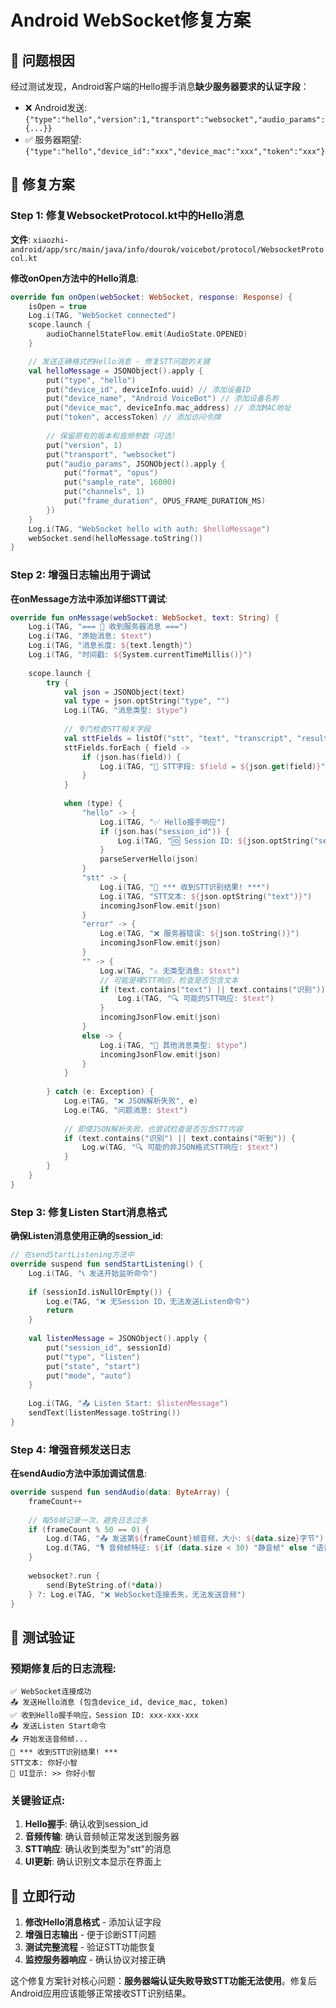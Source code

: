 # Android WebSocket修复方案

## 🎯 问题根因
经过测试发现，Android客户端的Hello握手消息**缺少服务器要求的认证字段**：
- ❌ Android发送: `{"type":"hello","version":1,"transport":"websocket","audio_params":{...}}`
- ✅ 服务器期望: `{"type":"hello","device_id":"xxx","device_mac":"xxx","token":"xxx"}`

## 🔧 修复方案

### Step 1: 修复WebsocketProtocol.kt中的Hello消息

**文件**: `xiaozhi-android/app/src/main/java/info/dourok/voicebot/protocol/WebsocketProtocol.kt`

**修改onOpen方法中的Hello消息**:

```kotlin
override fun onOpen(webSocket: WebSocket, response: Response) {
    isOpen = true
    Log.i(TAG, "WebSocket connected")
    scope.launch {
        audioChannelStateFlow.emit(AudioState.OPENED)
    }

    // 发送正确格式的Hello消息 - 修复STT问题的关键
    val helloMessage = JSONObject().apply {
        put("type", "hello")
        put("device_id", deviceInfo.uuid) // 添加设备ID
        put("device_name", "Android VoiceBot") // 添加设备名称
        put("device_mac", deviceInfo.mac_address) // 添加MAC地址
        put("token", accessToken) // 添加访问令牌
        
        // 保留原有的版本和音频参数（可选）
        put("version", 1)
        put("transport", "websocket")
        put("audio_params", JSONObject().apply {
            put("format", "opus")
            put("sample_rate", 16000)
            put("channels", 1)
            put("frame_duration", OPUS_FRAME_DURATION_MS)
        })
    }
    Log.i(TAG, "WebSocket hello with auth: $helloMessage")
    webSocket.send(helloMessage.toString())
}
```

### Step 2: 增强日志输出用于调试

**在onMessage方法中添加详细STT调试**:

```kotlin
override fun onMessage(webSocket: WebSocket, text: String) {
    Log.i(TAG, "=== 📨 收到服务器消息 ===")
    Log.i(TAG, "原始消息: $text")
    Log.i(TAG, "消息长度: ${text.length}")
    Log.i(TAG, "时间戳: ${System.currentTimeMillis()}")
    
    scope.launch {
        try {
            val json = JSONObject(text)
            val type = json.optString("type", "")
            Log.i(TAG, "消息类型: $type")
            
            // 专门检查STT相关字段
            val sttFields = listOf("stt", "text", "transcript", "result", "recognition")
            sttFields.forEach { field ->
                if (json.has(field)) {
                    Log.i(TAG, "🎯 STT字段: $field = ${json.get(field)}")
                }
            }
            
            when (type) {
                "hello" -> {
                    Log.i(TAG, "✅ Hello握手响应")
                    if (json.has("session_id")) {
                        Log.i(TAG, "🆔 Session ID: ${json.optString("session_id")}")
                    }
                    parseServerHello(json)
                }
                "stt" -> {
                    Log.i(TAG, "🎉 *** 收到STT识别结果! ***")
                    Log.i(TAG, "STT文本: ${json.optString("text")}")
                    incomingJsonFlow.emit(json)
                }
                "error" -> {
                    Log.e(TAG, "❌ 服务器错误: ${json.toString()}")
                    incomingJsonFlow.emit(json)
                }
                "" -> {
                    Log.w(TAG, "⚠️ 无类型消息: $text")
                    // 可能是裸STT响应，检查是否包含文本
                    if (text.contains("text") || text.contains("识别")) {
                        Log.i(TAG, "🔍 可能的STT响应: $text")
                    }
                    incomingJsonFlow.emit(json)
                }
                else -> {
                    Log.i(TAG, "📝 其他消息类型: $type")
                    incomingJsonFlow.emit(json)
                }
            }
            
        } catch (e: Exception) {
            Log.e(TAG, "❌ JSON解析失败", e)
            Log.e(TAG, "问题消息: $text")
            
            // 即使JSON解析失败，也尝试检查是否包含STT内容
            if (text.contains("识别") || text.contains("听到")) {
                Log.w(TAG, "🔍 可能的非JSON格式STT响应: $text")
            }
        }
    }
}
```

### Step 3: 修复Listen Start消息格式

**确保Listen消息使用正确的session_id**:

```kotlin
// 在sendStartListening方法中
override suspend fun sendStartListening() {
    Log.i(TAG, "📞 发送开始监听命令")
    
    if (sessionId.isNullOrEmpty()) {
        Log.e(TAG, "❌ 无Session ID，无法发送Listen命令")
        return
    }
    
    val listenMessage = JSONObject().apply {
        put("session_id", sessionId)
        put("type", "listen")
        put("state", "start")
        put("mode", "auto")
    }
    
    Log.i(TAG, "📤 Listen Start: $listenMessage")
    sendText(listenMessage.toString())
}
```

### Step 4: 增强音频发送日志

**在sendAudio方法中添加调试信息**:

```kotlin
override suspend fun sendAudio(data: ByteArray) {
    frameCount++
    
    // 每50帧记录一次，避免日志过多
    if (frameCount % 50 == 0) {
        Log.d(TAG, "📤 发送第${frameCount}帧音频，大小: ${data.size}字节")
        Log.d(TAG, "🎙️ 音频帧特征: ${if (data.size < 30) "静音帧" else "语音帧"}")
    }
    
    websocket?.run {
        send(ByteString.of(*data))
    } ?: Log.e(TAG, "❌ WebSocket连接丢失，无法发送音频")
}
```

## 🧪 测试验证

### 预期修复后的日志流程:

```
✅ WebSocket连接成功
📤 发送Hello消息 (包含device_id, device_mac, token)
✅ 收到Hello握手响应，Session ID: xxx-xxx-xxx
📤 发送Listen Start命令
📤 开始发送音频帧...
🎉 *** 收到STT识别结果! ***
STT文本: 你好小智
📱 UI显示: >> 你好小智
```

### 关键验证点:

1. **Hello握手**: 确认收到session_id
2. **音频传输**: 确认音频帧正常发送到服务器  
3. **STT响应**: 确认收到类型为"stt"的消息
4. **UI更新**: 确认识别文本显示在界面上

## 🚀 立即行动

1. **修改Hello消息格式** - 添加认证字段
2. **增强日志输出** - 便于诊断STT问题
3. **测试完整流程** - 验证STT功能恢复
4. **监控服务器响应** - 确认协议对接正确

这个修复方案针对核心问题：**服务器端认证失败导致STT功能无法使用**。修复后Android应用应该能够正常接收STT识别结果。 